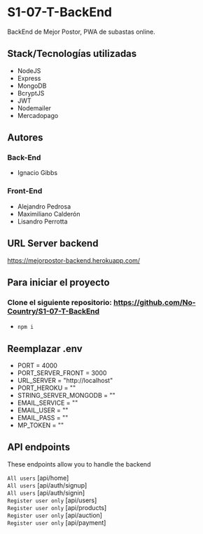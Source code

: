 # S1-07-T-BackEnd

BackEnd de Mejor Postor, PWA de subastas online.
## Stack/Tecnologías utilizadas

- NodeJS
- Express
- MongoDB
- BcryptJS
- JWT
- Nodemailer
- Mercadopago

## Autores

### Back-End
- Ignacio Gibbs

### Front-End

- Alejandro Pedrosa
- Maximiliano Calderón
- Lisandro Perrotta
## URL Server backend

https://mejorpostor-backend.herokuapp.com/
## Para iniciar el proyecto
### Clone el siguiente repositorio: https://github.com/No-Country/S1-07-T-BackEnd

- `npm i`

## Reemplazar .env

- PORT = 4000
- PORT_SERVER_FRONT = 3000
- URL_SERVER = "http://localhost"
- PORT_HEROKU = ""
- STRING_SERVER_MONGODB = ""
- EMAIL_SERVICE = ""
- EMAIL_USER = ""
- EMAIL_PASS = ""
- MP_TOKEN = ""
## API endpoints

These endpoints allow you to handle the backend

`All users` [api/home]<br>
`All users` [api/auth/signup]<br>
`All users` [api/auth/signin]<br>
`Register user only` [api/users] <br>
`Register user only` [api/products] <br>
`Register user only` [api/auction] <br>
`Register user only` [api/payment] <br>
